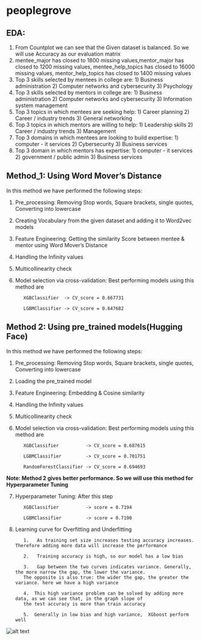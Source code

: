 # peoplegrove

## **EDA:** 


1.   From Countplot we can see that the Given dataset is balanced. So we will use Accuracy as our evaluation matrix
2.   mentee_major has closed to 1800 missing values,mentor_major has closed to 1200 missing values, mentee_help_topics has closed to 16000 missing values, mentor_help_topics has closed to 1400 missing values
3.   Top 3 skills selected by mentees in college are: 1) Business administration 2) Computer networks and cybersecurity 3) Psychology
4.   Top 3 skills selected by mentors in college are: 1) Business administration 2) Computer networks and cybersecurity 3) Information system management
5.   Top 3 topics in which mentees are seeking help: 1) Career planning 2)  Career / industry trends 3) General networking
6.   Top 3 topics in which mentors are willing to help: 1) Leadership skills 2)  Career / industry trends 3) Management
7.   Top 3 domains in which mentees are looking to build
 expertise: 1) computer - it services 2)  Cybersecurity 3) Business services
8.   Top 3 domain in which mentors has expertise: 1) computer - it services 2)  government / public admin 3) Business services

## **Method_1: Using Word Mover’s Distance**
In this method we have performed the following steps:


1.   Pre_processing: Removing Stop words, Square brackets, single quotes, Converting into lowercase
2.   Creating Vocabulary from the given dataset and adding it to Word2vec models
3.   Feature Engineering: Getting the similarity Score between mentee & mentor using Word Mover’s Distance
4.   Handling the Infinity values
5.   Multicollinearity check
6.   Model selection via cross-validation: Best performing models using this method are
            
            XGBClassifier  -> CV_score = 0.667731
               
            LGBMClassifier -> CV_score = 0.647682




## **Method 2: Using pre_trained models(Hugging Face)**
In this method we have performed the following steps:

1.   Pre_processing: Removing Stop words, Square brackets, single quotes, Converting into lowercase
2.   Loading the pre_trained model
3.   Feature Engineering: Embedding & Cosine similarity
4.   Handling the Infinity values
5.   Multicollinearity check
6.   Model selection via cross-validation: Best performing models using this method are
            
            XGBClassifier          -> CV_score = 0.687615
            
            LGBMClassifier         -> CV_score = 0.701751
            
            RandomForestClassifier -> CV_score = 0.694693

**Note: Method 2 gives better performance. So we will use this method for Hyperparameter Tuning**

7.   Hyperparameter Tuning: After this step
            
            XGBClassifier          -> score = 0.7194
            
            LGBMClassifier         -> score = 0.7190
8.   Learning curve for Overfitting and Underfitting
            
            1.   As training set size increases testing accuracy increases. Therefore adding more data will increase the performance
            
            2.   Training accuracy is high, so our model has a low bias
            
            3.   Gap between the two curves indicates variance. Generally, the more narrow the gap, the lower the variance. 
            The opposite is also true: the wider the gap, the greater the variance. here we have a high variance
            
            4.  This high variance problem can be solved by adding more data, as we can see that, in the graph slope of 
            the test accuracy is more than train accuracy
            
            5.  Generally in low bias and high variance,  XGboost perform well


![alt text](https://github.com/Sauman9456/peoplegrove/blob/main/Confusion%20matrix.png)
